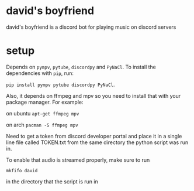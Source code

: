 # david's boyfriend
david's boyfriend is a discord bot for playing music on discord servers

# setup
Depends on `pympv`, `pytube`, `discordpy` and `PyNaCl`. To install the dependencies with `pip`, run:

`pip install pympv pytube discordpy PyNaCl`.

Also, it depends on ffmpeg and mpv so you need to install that with your package manager. For example:

on ubuntu
`apt-get ffmpeg mpv`

on arch
`pacman -S ffmpeg mpv`

Need to get a token from discord developer portal and place it in a single line file called TOKEN.txt from the same directory the python script was run in.

To enable that audio is streamed properly, make sure to run

`mkfifo david`

in the directory that the script is run in


